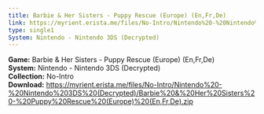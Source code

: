 ```yaml
---
title: Barbie & Her Sisters - Puppy Rescue (Europe) (En,Fr,De)
link: https://myrient.erista.me/files/No-Intro/Nintendo%20-%20Nintendo%203DS%20(Decrypted)/Barbie%20&%20Her%20Sisters%20-%20Puppy%20Rescue%20(Europe)%20(En,Fr,De).zip
type: single1
System: Nintendo - Nintendo 3DS (Decrypted)
---
```

<b>Game:</b> Barbie & Her Sisters - Puppy Rescue (Europe) (En,Fr,De)<br>
<b>System:</b> Nintendo - Nintendo 3DS (Decrypted)<br>
<b>Collection:</b> No-Intro<br>
<b>Download:</b> https://myrient.erista.me/files/No-Intro/Nintendo%20-%20Nintendo%203DS%20(Decrypted)/Barbie%20&%20Her%20Sisters%20-%20Puppy%20Rescue%20(Europe)%20(En,Fr,De).zip
